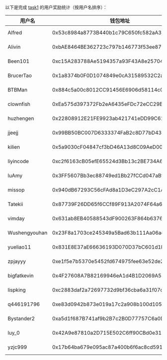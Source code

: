 以下是完成 [task1](../task/task1.md) 的用户奖励统计（按用户名排序）：


|    用户名     | 钱包地址                                   | tx                                                                                                                 |
|---------------|--------------------------------------------|--------------------------------------------------------------------------------------------------------------------|
| Alfred        | 0x53c8984a8773B440b1c79C650fc582aA38Cc5041 | [0.5 MON](https://testnet.monadexplorer.com/tx/0x0f269eb5cd55f2c59e60142119c8e3e1bf97a51c35fc10d01b6d96c7bb04e564) | 
| Alivin        | 0xbAE8464BE362723c797b146773f53ee879794623 | [0.5 MON](https://testnet.monadexplorer.com/tx/0xecbc8097ec3fc5320213079e0942daace6cecec29b24f2357bef7a49036e105a) |
| Been101       | 0xc15A283788Ae5194357a93F43A8e257046235cfd | [0.5 MON](https://testnet.monadexplorer.com/tx/0x793f41d20602d2a252cd002bc4e226c3fc313de848c7599822a7fcd7e756a2e6) |
| BrucerTao     | 0x1a8374b0F0D1074849e0cA31589532C2ad2806d8 | [0.5 MON](https://testnet.monadexplorer.com/tx/0x1af370c34826be1bb36e34eb7b34df80aaef66d4c951a61ef79f9e0aa58ef72b) |
| BTBMan        | 0x884c5a00c8012CC91456E6906d58114c0d1B6F0B | [0.5 MON](https://testnet.monadexplorer.com/tx/0xc946c15544216b7be6426f02840001678a4e0b863d1d507f73e0441a52acbdb2) |
| clownfish     | 0xEa575d397372Fb2eA6435eFDc72eCC29BecfC396 | [0.5 MON](https://testnet.monadexplorer.com/tx/0x4813f72879e6e1e2ff23f511621f32da2e60220decd6febe5c6ef285a52573ea) |
| huzhengen     | 0x22808912E21FE9923ab421741eDD99C611A2661C | [0.5 MON](https://testnet.monadexplorer.com/tx/0x18bddda75bf601af63717830926d2fbecd7ad569ae64fd756fb325929d6ef015) |
| jjeejj        | 0x99BB50BC007D6333374FaB2c8D77bD43Fe9Ce2F9 | [0.5 MON](https://testnet.monadexplorer.com/tx/0xaff7f0efab45213d4d896e6cbbd88f954d5a17aacdabd98484f8f707b64c864f) |
| kilien        | 0x5a9030cF04847cf3bD46A13d8C09AeD007673E0f | [0.5 MON](https://testnet.monadexplorer.com/tx/0x594f84991b2e496804646fd222fec25dce236f0d132d45ac365e245212a78c4d) |
| liyincode     | 0xc2f6163cB05efE65524d3Bb13c2BE734A6916385 | [0.5 MON](https://testnet.monadexplorer.com/tx/0xec21e71da5ee704666d2b6ed6d031753922b5ac204686838c4e598cf37707137) |
| luAmy         | 0x3FF5607Bb3ec88749ed1Bb27fCCd047aBf60619e | [0.5 MON](https://testnet.monadexplorer.com/tx/0x1daeaf1f1c8ba280289727175bc681de43c0d7352076393369da9853174226e4) |
| missop        | 0x940dB67293C56cFAd8a1D3eC297A2cC1A4b10e4B | [0.5 MON](https://testnet.monadexplorer.com/tx/0x26ba3229a75bedf105644b8afcc17afd3d838d86686d603f49aa6b3fd1d16df6) |
| Tatekii       | 0x87739F26DD65f6CCf89F913A2074F64a6aC710E3 | [0.5 MON](https://testnet.monadexplorer.com/tx/0x04f2b3e35dc50e00e00467ba378860f20b272cc04df464753262a6d77b1f2a26) |
| vimday        | 0x631ab8EB40588543dF900263F864b6376d56A587 | [0.5 MON](https://testnet.monadexplorer.com/tx/0xa0c42a7d336bb7a3e282f24266c391b8b9033f350cc46cb3bf32d1c7d8e7aedb) |
| Wushengyouhan | 0x23F8a1703ce245349a5Bad63b111Aa06ada7bB30 | [0.5 MON](https://testnet.monadexplorer.com/tx/0xc7b74bdc108b577f2b956281d71354e522c6535b44dbff6975c5e361b2c46f79) |
| yueliao11     | 0x831E8E37aE66636193D070D37bC601d1F30fE0B9 | [0.5 MON](https://testnet.monadexplorer.com/tx/0x3a1c06ca985471359f079d8f3a3b7120f8d3de98b33077d3759c91da6fd42956) |
| zpjayyy       | 0xe1f5e7b5370e5452fd674975fee63e52de283545 | [0.5 MON](https://testnet.monadexplorer.com/tx/0x1883ee290e57535fc7994a95c8221c02d32aa7a01742067b45ad622009e119b2) |
| bigfatkevin   | 0x4F27608A7B82169946eA1d4B1D2069A52BA446aC | [0.5 MON](https://testnet.monadexplorer.com/tx/0x7f67c776d5d60e6189fbc23c6aeae169970d2fd37d4009ce335d311444462a64) |
| lispking      | 0xc2883daf2a72697732d9bf36cba6a31f07c4d472 | [0.5 MON](https://testnet.monadexplorer.com/tx/0x1c3064b775d6997dfc602e830699d7f873f05c3451936c77cfae29a88122ef94) |
| q446191796    | 0xe83d0942b873e019a17c2a908b100d1051387ca3 | [0.5 MON](https://testnet.monadexplorer.com/tx/0xa91d892af6128cc0d69b05744817ee8dbda59fa73500ee17249d0c02c11745d9) |
| Bystander2    | 0xa5d1f687B741af9b2B7c2B0D77757C6a0De69055 | [0.5 MON](https://testnet.monadexplorer.com/tx/0xf6ba5a5c6a22283eb1a51997f85f669dd1c7b1b89e258c121b3309763789f81d) |
| luy_0         | 0x42A9e87810a2D715E502C6ff90CBd0e31d40df21 | [0.5 MON](https://testnet.monadexplorer.com/tx/0x8f54ab56319da69c44a99847b0a9826a277fc29baf7b90d5232681240fa4a3f5) |
| yzjc999       | 0x17b64ba679e095ac87a400b6f6ac8cd591b517f9 | [0.5 MON](https://testnet.monadexplorer.com/tx/0xcd2c5f51d94d1e6a213da5cbf00c474722c77b55b8ff3baad3f6b37a0dde708f) |



